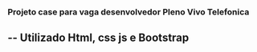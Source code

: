 ### Projeto case para vaga desenvolvedor Pleno Vivo Telefonica

## -- Utilizado Html, css js e Bootstrap


